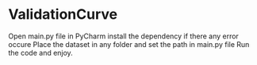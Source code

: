 # ValidationCurve

Open main.py file in PyCharm
install the dependency if there any error occure
Place the dataset in any folder and set the path in main.py file
Run the code and enjoy.
